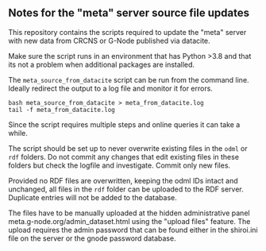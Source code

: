 ## Notes for the "meta" server source file updates

This repository contains the scripts required to update the "meta" server with new data from CRCNS or G-Node published via datacite.

Make sure the script runs in an environment that has Python >3.8 and that its not a problem when additional packages are installed.

The `meta_source_from_datacite` script can be run from the command line. Ideally redirect the output to a log file and monitor it for errors.

    bash meta_source_from_datacite > meta_from_datacite.log
    tail -f meta_from_datacite.log

Since the script requires multiple steps and online queries it can take a while.

The script should be set up to never overwrite existing files in the `odml` or `rdf` folders. Do not commit any changes that edit existing files in these folders but check the logfile and investigate. Commit only new files.

Provided no RDF files are overwritten, keeping the odml IDs intact and unchanged, all files in the `rdf` folder can be uploaded to the RDF server. Duplicate entries will not be added to the database.

The files have to be manually uploaded at the hidden administrative panel meta.g-node.org/admin_dataset.html using the "upload files" feature. The upload requires the admin password that can be found either in the shiroi.ini file on the server or the gnode password database.
